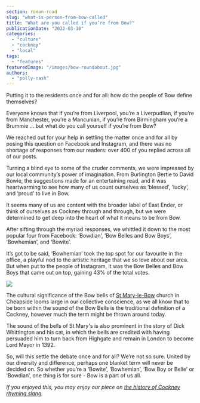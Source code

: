 ```yaml
---
section: roman-road
slug: "what-is-person-from-bow-called"
title: "What are you called if you’re from Bow?"
publicationDate: "2022-03-10"
categories: 
  - "culture"
  - "cockney"
  - "local"
tags: 
  - "features"
featuredImage: "/images/bow-roundabout.jpg"
authors: 
  - "polly-nash"
---
```


Putting it to the residents once and for all: how do the people of Bow define themselves?

Everyone knows that if you’re from Liverpool, you’re a Liverpudlian, if you’re from Manchester, you’re a Mancunian, if you’re from Birmingham you’re a Brummie … but what do you call yourself if you’re from Bow? 

We reached out for your help in settling the matter once and for all by posing this question on Facebook and Instagram, and there was no shortage of responses from our readers: over 400 of you replied across all of our posts. 

Turning a blind eye to some of the cruder comments, we were impressed by our local community’s power of imagination. From Burlington Bertie to David Bowie, the suggestions made for an entertaining read, and it was heartwarming to see how many of us count ourselves as ‘blessed’, ‘lucky’, and ‘proud’ to live in Bow. 

It seems many of us are content with the broader label of East Ender, or think of ourselves as Cockney through and through, but we were determined to get deep into the heart of what it means to be from Bow. 

After sifting through the myriad responses, we whittled it down to the most popular four from Facebook: ‘Bowdian’, ‘Bow Belles and Bow Boys’, ‘Bowhemian’, and ‘Bowite’. 

It’s got to be said, ‘Bowhemian’ took the top spot for our favourite in the office, a playful nod to the artistic heritage that we so love about our area. But when put to the people of Instagram, it was the Bow Belles and Bow Boys that came out on top, gaining 43% of the total votes. 

![](https://lh3.googleusercontent.com/ltL-n3wb9RN715VHkdrwY3C9FWNKwHgaBqnTh4PBUEK8PjpXU1Xb48iNdvIrU4mZVMkHrfwzIx83tdMkUqJKxZdrCiQQjPRXbU8fS6dBV9ppR97tnJaIcKuSKhgy1TmhDvR5TnM)

The cultural significance of the Bow bells of [St Mary-le-Bow](https://www.stmarylebow.org.uk/) church in Cheapside looms large in our collective conscience, as we all know that to be born within the sound of the Bow Bells is the traditional definition of a Cockney, however much the term might be thrown around today. 

The sound of the bells of St Mary's is also prominent in the story of Dick Whittington and his cat, in which the bells are credited with having persuaded him to turn back from Highgate and remain in London to become Lord Mayor in 1392. 

So, will this settle the debate once and for all? We’re not so sure. United by our diversity and difference, perhaps one blanket term will never be decided on. So whether you’re a ‘Bowite’, ‘Bowhemian’, ‘Bow Boy or Belle’ or ‘Bowdian’, one thing is for sure - Bow is a part of us all. 

_If you enjoyed this, you may enjoy our piece on [the history of Cockney rhyming slang](https://romanroadlondon.com/cockney-rhyming-slang-history/)._


